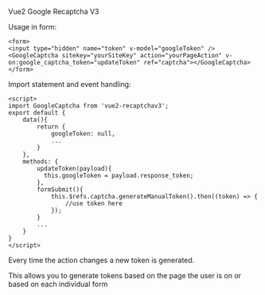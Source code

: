 Vue2 Google Recaptcha V3

Usage in form:
```
<form>
<input type="hidden" name="token" v-model="googleToken" />
<GoogleCaptcha sitekey="yourSiteKey" action="yourPageAction" v-on:google_captcha_token="updateToken" ref="captcha"></GoogleCaptcha>
</form>
```

Import statement and event handling:

```
<script>
import GoogleCaptcha from 'vue2-recaptchav3';
export default {
    data(){
        return {
            googleToken: null,
            ...
        }
    },
    methods: {
        updateToken(payload){
          this.googleToken = payload.response_token;
        },
        formSubmit(){
            this.$refs.captcha.generateManualToken().then((token) => {
                //use token here
            });
        }
        ...
    }
}
</script>

```

Every time the action changes a new token is generated. 

This allows you to generate tokens based on the page the user is on or based on each individual form
